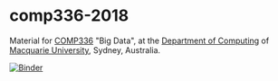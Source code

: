 # comp336-2018
Material for [COMP336](http://unitguides.mq.edu.au/unit_offerings/88983/unit_guide) "Big Data", at the [Department of Computing](http://comp.mq.edu.au) of [Macquarie University](https://www.mq.edu.au/), Sydney, Australia.

[![Binder](https://mybinder.org/badge.svg)](https://mybinder.org/v2/gh/dmollaaliod/comp336-2018/master)
